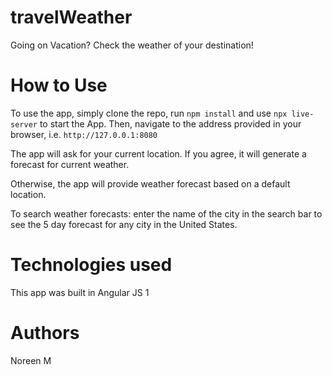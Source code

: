 # travelWeather

Going on Vacation? Check the weather of your destination! 

# How to Use 

To use the app, simply clone the repo, run `npm install` and use `npx live-server` to start the App. Then, navigate to the address provided in your browser, i.e. `http://127.0.0.1:8080` 

The app will ask for your current location. If you agree, it will generate a forecast for current weather. 

Otherwise, the app will provide weather forecast based on a default location. 

To search weather forecasts: enter the name of the city in the search bar to see the 5 day forecast for any city in the United States.


# Technologies used 

This app was built in Angular JS 1

# Authors 

Noreen M 